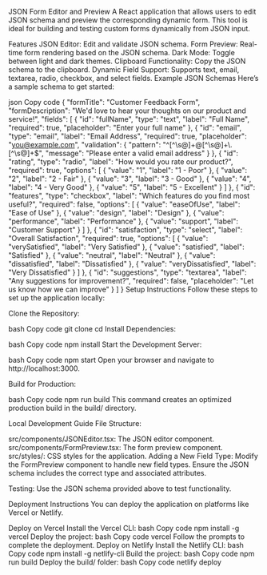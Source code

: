 JSON Form Editor and Preview
A React application that allows users to edit JSON schema and preview the corresponding dynamic form. This tool is ideal for building and testing custom forms dynamically from JSON input.

Features
JSON Editor: Edit and validate JSON schema.
Form Preview: Real-time form rendering based on the JSON schema.
Dark Mode: Toggle between light and dark themes.
Clipboard Functionality: Copy the JSON schema to the clipboard.
Dynamic Field Support: Supports text, email, textarea, radio, checkbox, and select fields.
Example JSON Schemas
Here’s a sample schema to get started:

json
Copy code
{
  "formTitle": "Customer Feedback Form",
  "formDescription": "We'd love to hear your thoughts on our product and service!",
  "fields": [
    {
      "id": "fullName",
      "type": "text",
      "label": "Full Name",
      "required": true,
      "placeholder": "Enter your full name"
    },
    {
      "id": "email",
      "type": "email",
      "label": "Email Address",
      "required": true,
      "placeholder": "you@example.com",
      "validation": {
        "pattern": "^[^\\s@]+@[^\\s@]+\\.[^\\s@]+$",
        "message": "Please enter a valid email address"
      }
    },
    {
      "id": "rating",
      "type": "radio",
      "label": "How would you rate our product?",
      "required": true,
      "options": [
        { "value": "1", "label": "1 - Poor" },
        { "value": "2", "label": "2 - Fair" },
        { "value": "3", "label": "3 - Good" },
        { "value": "4", "label": "4 - Very Good" },
        { "value": "5", "label": "5 - Excellent" }
      ]
    },
    {
      "id": "features",
      "type": "checkbox",
      "label": "Which features do you find most useful?",
      "required": false,
      "options": [
        { "value": "easeOfUse", "label": "Ease of Use" },
        { "value": "design", "label": "Design" },
        { "value": "performance", "label": "Performance" },
        { "value": "support", "label": "Customer Support" }
      ]
    },
    {
      "id": "satisfaction",
      "type": "select",
      "label": "Overall Satisfaction",
      "required": true,
      "options": [
        { "value": "verySatisfied", "label": "Very Satisfied" },
        { "value": "satisfied", "label": "Satisfied" },
        { "value": "neutral", "label": "Neutral" },
        { "value": "dissatisfied", "label": "Dissatisfied" },
        { "value": "veryDissatisfied", "label": "Very Dissatisfied" }
      ]
    },
    {
      "id": "suggestions",
      "type": "textarea",
      "label": "Any suggestions for improvement?",
      "required": false,
      "placeholder": "Let us know how we can improve"
    }
  ]
}
Setup Instructions
Follow these steps to set up the application locally:

Clone the Repository:

bash
Copy code
git clone <repository-url>
cd <repository-name>
Install Dependencies:

bash
Copy code
npm install
Start the Development Server:

bash
Copy code
npm start
Open your browser and navigate to http://localhost:3000.

Build for Production:

bash
Copy code
npm run build
This command creates an optimized production build in the build/ directory.

Local Development Guide
File Structure:

src/components/JSONEditor.tsx: The JSON editor component.
src/components/FormPreview.tsx: The form preview component.
src/styles/: CSS styles for the application.
Adding a New Field Type: Modify the FormPreview component to handle new field types. Ensure the JSON schema includes the correct type and associated attributes.

Testing: Use the JSON schema provided above to test functionality.

Deployment Instructions
You can deploy the application on platforms like Vercel or Netlify.

Deploy on Vercel
Install the Vercel CLI:
bash
Copy code
npm install -g vercel
Deploy the project:
bash
Copy code
vercel
Follow the prompts to complete the deployment.
Deploy on Netlify
Install the Netlify CLI:
bash
Copy code
npm install -g netlify-cli
Build the project:
bash
Copy code
npm run build
Deploy the build/ folder:
bash
Copy code
netlify deploy
